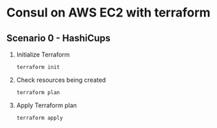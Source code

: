# Consul on AWS EC2 with terraform

## Scenario 0 - HashiCups


1. Initialize Terraform
    ```
    terraform init
    ```
2. Check resources being created
    ```
    terraform plan
    ```
3. Apply Terraform plan
    ```
    terraform apply
    ```